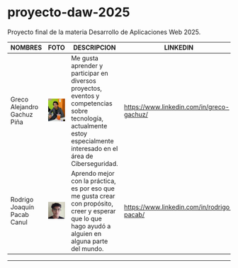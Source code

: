 # proyecto-daw-2025
Proyecto final de la materia Desarrollo de Aplicaciones Web 2025.


| NOMBRES                     | FOTO                                                                                          | DESCRIPCION                                                                                                                                                             | LINKEDIN                                                                |
| --------------------------- | --------------------------------------------------------------------------------------------- | ----------------------------------------------------------------------------------------------------------------------------------------------------------------------- | ----------------------------------------------------------------------- |
| Greco Alejandro Gachuz Piña | ![Foto Greco](assets/foto-greco.jpeg) | Me gusta aprender y participar en diversos proyectos, eventos y competencias sobre tecnología, actualmente estoy especialmente interesado en el área de Ciberseguridad. | https://www.linkedin.com/in/greco-gachuz/ |
| Rodrigo Joaquín Pacab Canul | ![Foto Rodrigo](assets/rodrigo_pacab.jpg)                                                     | Aprendo mejor con la práctica, es por eso que me gusta crear con propósito, creer y esperar que lo que hago ayudó a alguien en alguna parte del mundo.                  | https://www.linkedin.com/in/rodrigo-pacab/                              |


<hr>


